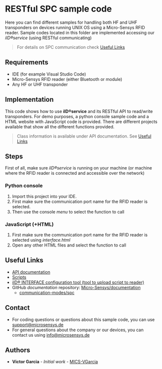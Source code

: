 # RESTful SPC sample code
Here you can find different samples for handling both HF and UHF transponders on devices running UNIX OS using a Micro-Sensys RFID reader.
Sample codes located in this folder are implemented accessing our *iID®service* (using RESTful communicating) 

> For details on SPC communication check [Useful Links](#Useful-Links) 


## Requirements
* IDE (for example Visual Studio Code)
* Micro-Sensys RFID reader (either Bluetooth or module)
* Any HF or UHF transponder

## Implementation
This code shows how to use **iID®service** and its RESTful API to read/write transponders. 
For demo purposes, a python console sample code and a HTML website with JavaScript code is provided. There are different projects available that show all the different functions provided.

> Class information is available under API documentation. See [Useful Links](#Useful-Links)

## Steps 
First of all, make sure *iID®service* is running on your machine (or machine where the RFID reader is connected and accessible over the network)

### Python console
 1. Import this project into your IDE. 
 2. First make sure the communication port name for the RFID reader is selected. 
 3. Then use the console *menu* to select the function to call

### JavaScript (+HTML)
 1. First make sure the communication port name for the RFID reader is selected using *interface.html*
 2. Open any other HTML files and select the function to call

## Useful Links
* [API documentation](https://www.microsensys.de/downloads/DevSamples/Libraries/Windows/iIDservice%20-%20RESTful)
* [Scripts](https://www.microsensys.de/downloads/DevSamples/Sample%20Codes/SPC/Additionals/Sample%20scripts/)
* [iID® INTERFACE configuration tool (tool to upload script to reader)](https://www.microsensys.de/downloads/SW_Install/iID%c2%aeinterface%20config%20tool/Setup%20iID%20interface%20config%20tool.exe)
* GitHub *documentation* repository: [Micro-Sensys/documentation](https://github.com/Micro-Sensys/documentation)
	* [communication-modes/spc](https://github.com/Micro-Sensys/documentation/tree/master/communication-modes/spc)

## Contact

* For coding questions or questions about this sample code, you can use [support@microsensys.de](mailto:support@microsensys.de)
* For general questions about the company or our devices, you can contact us using [info@microsensys.de](mailto:info@microsensys.de)

## Authors

* **Victor Garcia** - *Initial work* - [MICS-VGarcia](https://github.com/MICS-VGarcia/)
